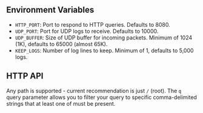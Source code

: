 ## Environment Variables
- `HTTP_PORT`: Port to respond to HTTP queries. Defaults to 8080.
- `UDP_PORT`: Port for UDP logs to receive. Defaults to 10000.
- `UDP_BUFFER`: Size of UDP buffer for incoming packets. Minimum of 1024 (1K), defaults to 65000 (almost 65K).
- `KEEP_LOGS`: Number of log lines to keep. Minimum of 1, defaults to 5,000 logs.

## HTTP API
Any path is supported - current recommendation is just `/` (root). The `q` query parameter allows you to filter your query to specific comma-delimited strings that at least one of must be present.
